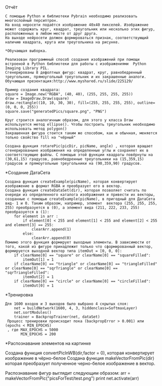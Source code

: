 Отчёт

    С помощью Python и библиотеки Pybrain необходимо реализовать многослойный персиптрон.
    На вход неросети подаётся изображение 40x40 пикселей. Изображение может содержать круг, квадрат, треугольник или несколько этих фигур, расположенных в любом месте от друг друга.
    На выходе нейросети должен формироваться признак, соответствующий наличию квадрата, круга или треугольника на рисунке.

    *Обучающая выборка.

    Реализован программный способ создания изображений при помощи встроеной в Python библиотеки для работы с изображениями  Python Imaging Library PIL.
    Сгенерированы 8 дефолтных фигур: квадрат, круг, равнобедренный треугольник, прямоугольный треугольник и их закрашенные аналоги.
    Обучающая презентация:http://www.myshared.ru/slide/225129/

    Пример создания квадрата:
    square = Image.new("RGBA", (40, 40), (255, 255, 255, 255))
    draw = ImageDraw.Draw(square)
    draw.rectangle((10, 10, 30, 30), fill=(255, 255, 255, 255), outline=(0, 0, 0, 255))
    square.save("generatedPics/square.png", "PNG")

    Круг строится аналогичным образом, для этого у класса Draw используется метод ellipse(). Чтобы построить треугольник необходимо использовать метод polygon()
    Закрашенная фигура стоится таким же способом, как и обычная, меняется только свойство fill на "чёрный"

    Создана функция rotarePic(picDir, picName, angle) , которая вращает сгенерированыне изображения на определенные углы и сохраняет их в соответствующие файлы. С помощью этой функции квадраты повёрнуты на (30,61,15) градусов, равнобедренные треугольники на (15,359,15) градусов и прямоугольные треугольники на (90,359,90) градусов.

*Создание ДатаСета

    Создана функция createExample(picName), которая конвертирует изображение в формат RGBA и преобразует его в вектор.
    Создана функция createDataSet(dir), которая позволяет считать по очереди из определенного каталога изображения и привести их векторы, созданные с помощью createExample(picName), в пригодный для ДатаСета вид- 1 и 0. Таким образом, например, элемент  вектора (255, 255, 255, 255) преобразуется в (0), а элемент вида (211, 222, 233, 255) преобразуется в (1):
        for element in arr :
            if element[0] < 255 and element[1] < 255 and element[2] < 255 and element[3] == 255:
                clearArr.append(1)
            else:
                clearArr.append(0)
    Помимо этого функция формирует выходные элементы. В зависимости от того, какой из фигуре принадлежит только что сформированный вектор, формируется выходной вектор типа itemOut = [0, 0, 0]:
        if clearName[0] == "square" or clearName[0] == "squareFilled":
            itemOut[1] = 1
        if clearName[0] == "triangle" or clearName[0] == "triangleFilled" or clearName[0] == "sqrTriangle" or clearName[0] == "sqrTriangleFilled":
            itemOut[2] = 1
        if clearName[0] == "circle" or clearName[0] == "circleFilled":
            itemOut[0] = 1

*Тренировка

    Для 1600 входов и 3 выходов было выбрано 4 скрытых слоя:
        net = buildNetwork(1600, 4, 3, hiddenclass=SoftmaxLayer)
        net.sortModules()
        trainer = BackpropTrainer(net, dataSet)
     Процесс тренировки происходит пока (backpropError > 0.001) или (epochs < MIN_EPOCHS)
     , где MAX_EPOCHS = 5000
           MIN_EPOCHS = 200
*Распознавание элементов на картинке

Создана функция convertPicInWB(dir,factor = 0), которая конвертирует изображение в чёрно-белое
Создана функция makeVectorFromPic(dir) которая преобразует полученное черно-белое изображение в вектор.

Распознавание фигур выглядит следующим образом:
            arr = makeVectorFromPic("picsForTest/test.png")
            print net.activate(arr)
     


